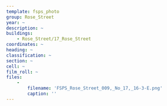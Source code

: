 ```yaml
---
template: fsps_photo
group: Rose_Street
year: ~
description: ~
buildings:
    - Rose_Street/17_Rose_Street
coordinates: ~
heading: ~
classification: ~
section: ~
cell: ~
film_roll: ~
files:
    -
        filename: 'FSPS_Rose_Street_009,_No_17,_16-3-E.png'
        caption: ''
---
```

